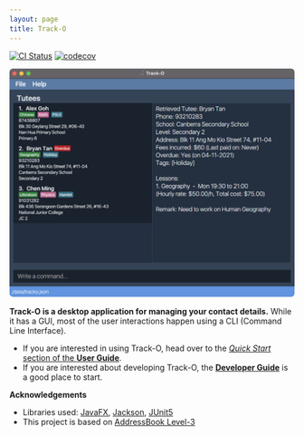 ```yaml
---
layout: page
title: Track-O
---
```


[![CI Status](https://github.com/se-edu/addressbook-level3/workflows/Java%20CI/badge.svg)](https://github.com/AY2122S1-CS2103T-F12-3/tp/actions)
[![codecov](https://codecov.io/gh/AY2122S1-CS2103T-F12-3/tp/branch/master/graph/badge.svg?token=5OCFNQVXO1)](https://codecov.io/gh/AY2122S1-CS2103T-F12-3/tp)

![Ui](images/Ui.png)

**Track-O is a desktop application for managing your contact details.** While it has a GUI, most of the user interactions happen using a CLI (Command Line Interface).

* If you are interested in using Track-O, head over to the [_Quick Start_ section of the **User Guide**](UserGuide.html#quick-start).
* If you are interested about developing Track-O, the [**Developer Guide**](DeveloperGuide.html) is a good place to start.


**Acknowledgements**

* Libraries used: [JavaFX](https://openjfx.io/), [Jackson](https://github.com/FasterXML/jackson), [JUnit5](https://github.com/junit-team/junit5)
* This project is based on [AddressBook Level-3](https://se-education.org/addressbook-level3/)

